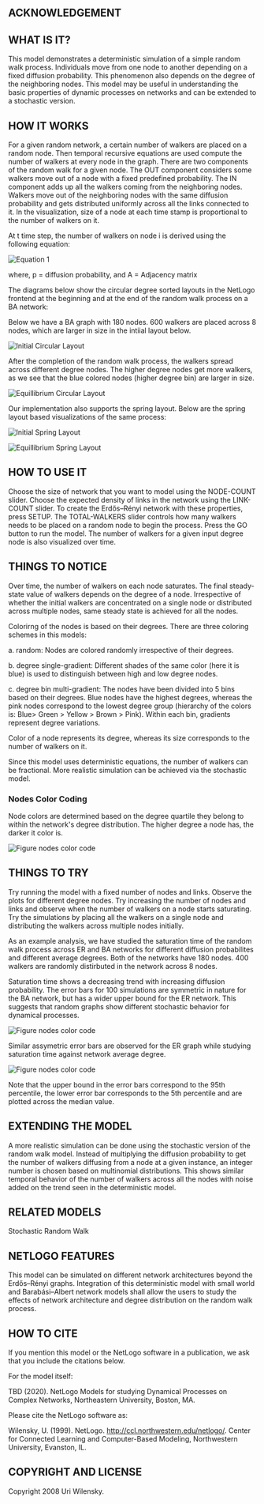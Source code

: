 ## ACKNOWLEDGEMENT

## WHAT IS IT?

This model demonstrates a deterministic simulation of a simple random walk process. Individuals move from one node to another depending on a fixed diffusion probability. This phenomenon also depends on the degree of the neighboring nodes.
This model may be useful in understanding the basic properties of dynamic processes on networks and can be extended to a stochastic version. 

## HOW IT WORKS

For a given random network, a certain number of walkers are placed on a random node. Then temporal recursive equations are used compute the number of walkers at every node in the graph. There are two components of the random walk for a given node. The OUT component considers some walkers move out of a node with a fixed predefined probability. The IN component adds up all the walkers coming from the neighboring nodes. Walkers move out of the neighboring nodes with the same diffusion probability and gets distributed uniformly across all the links connected to it.
In the visualization, size of a node at each time stamp is proportional to the number of walkers on it. 

At t time step, the number of walkers on node i is derived using the following equation:

![Equation 1](https://github.com/bravandi/NetLogo-Dynamical-Processes/blob/master/Images/Equation_1.PNG)

where,
p = diffusion probability, and
A = Adjacency matrix

The diagrams below show the circular degree sorted layouts in the NetLogo frontend at the beginning and at the end of the random walk process on a BA network:

Below we have a BA graph with 180 nodes. 600 walkers are placed across 8 nodes, which are larger in size in the intiial layout below. 

![Initial Circular Layout](https://github.com/bravandi/NetLogo-Dynamical-Processes/blob/master/Images/Initial_circular_layout.PNG)

After the completion of the random walk process, the walkers spread across different degree nodes. The higher degree nodes get more walkers, as we see that the blue colored nodes (higher degree bin) are larger in size.

![Equillibrium Circular Layout](https://github.com/bravandi/NetLogo-Dynamical-Processes/blob/master/Images/Equilibrium_circular_layout.PNG)

Our implementation also supports the spring layout. Below are the spring layout based visualizations of the same process:

![Initial Spring Layout](https://github.com/bravandi/NetLogo-Dynamical-Processes/blob/master/Images/Initial_spring_layout.PNG)

![Equillibrium Spring Layout](https://github.com/bravandi/NetLogo-Dynamical-Processes/blob/master/Images/Equilibrium_spring_layout.PNG)

## HOW TO USE IT

Choose the size of network that you want to model using the NODE-COUNT slider. Choose the expected density of links in the network using the LINK-COUNT slider.
To create the Erdős–Rényi network with these properties, press SETUP.
The TOTAL-WALKERS slider controls how many walkers needs to be placed on a random node to begin the process. 
Press the GO button to run the model.
The number of walkers for a given input degree node is also visualized over time. 

## THINGS TO NOTICE

Over time, the number of walkers on each node saturates. The final steady-state value of walkers depends on the degree of a node. 
Irrespective of whether the initial walkers are concentrated on a single node or distributed across multiple nodes, same steady state is achieved for all the nodes. 

Colorirng of the nodes is based on their degrees. There are three coloring schemes in this models:

a. random: Nodes are colored randomly irrespective of their degrees.

b. degree single-gradient: Different shades of the same color (here it is blue) is used to distinguish between high and low degree nodes. 

c. degree bin multi-gradient: The nodes have been divided into 5 bins based on their degrees. Blue nodes have the highest degrees, whereas the pink nodes correspond to the lowest degree group (hierarchy of the colors is: Blue> Green > Yellow > Brown > Pink). Within each bin, gradients represent degree variations.  

Color of a node represents its degree, whereas its size corresponds to the number of walkers on it.  

Since this model uses deterministic equations, the number of walkers can be fractional. More realistic simulation can be achieved via the stochastic model.

### Nodes Color Coding

Node colors are determined based on the degree quartile they belong to within the network's degree distribution. 
The higher degree a node has, the darker it color is. 

![Figure nodes color code](https://github.com/bravandi/NetLogo-Dynamical-Processes/blob/master/Images/Color_Code_for_Node_Degree.png)

## THINGS TO TRY

Try running the model with a fixed number of nodes and links. Observe the plots for different degree nodes. Try increasing the number of nodes and links and observe when the number of walkers on a node starts saturating. Try the simulations by placing all the walkers on a single node and distributing the walkers across multiple nodes initially.

As an example analysis, we have studied the saturation time of the random walk process across ER and BA networks for different diffusion probabilites and different average degrees. Both of the networks have 180 nodes. 400 walkers are randomly distirbuted in the network across 8 nodes. 

Saturation time shows a decreasing trend with increasing diffusion probability. The error bars for 100 simulations are symmetric in nature for the BA network, but has a wider upper bound for the ER network. This suggests that random graphs show different stochastic behavior for dynamical processes. 

![Figure nodes color code](https://github.com/bravandi/NetLogo-Dynamical-Processes/blob/master/Images/saturation_time_vs_p.png)

Similar assymetric error bars are observed for the ER graph while studying saturation time against network average degree. 

![Figure nodes color code](https://github.com/bravandi/NetLogo-Dynamical-Processes/blob/master/saturation_time_vs_avg_k.png)

Note that the upper bound in the error bars correspond to the 95th percentile, the lower error bar corresponds to the 5th percentile and are plotted across the median value. 

## EXTENDING THE MODEL

A more realistic simulation can be done using the stochastic version of the random walk model. Instead of multiplying the diffusion probability to get the number of walkers diffusing from a node at a given instance, an integer number is chosen based on multinomial distributions. This shows similar temporal behavior of the number of walkers across all the nodes with noise added on the trend seen in the deterministic model.

## RELATED MODELS

Stochastic Random Walk

## NETLOGO FEATURES

This model can be simulated on different network architectures beyond the Erdős–Rényi graphs. Integration of this deterministic model with small world and Barabási–Albert network models shall allow the users to study the effects of network architecture and degree distribution on the random walk process.

## HOW TO CITE

If you mention this model or the NetLogo software in a publication, we ask that you include the citations below.

For the model itself:

TBD (2020). NetLogo Models for studying Dynamical Processes on Complex Networks, Northeastern University, Boston, MA.

Please cite the NetLogo software as:

Wilensky, U. (1999). NetLogo. http://ccl.northwestern.edu/netlogo/. Center for Connected Learning and Computer-Based Modeling, Northwestern University, Evanston, IL.

## COPYRIGHT AND LICENSE

Copyright 2008 Uri Wilensky.

